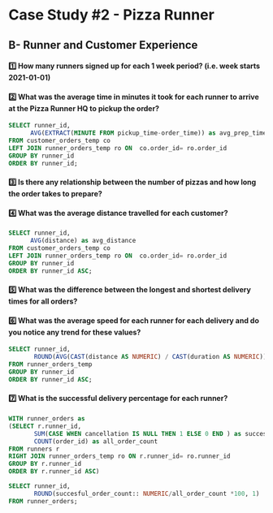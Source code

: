 # Case Study #2 - Pizza Runner
## B- Runner and Customer Experience

#### 1️⃣ How many runners signed up for each 1 week period? (i.e. week starts 2021-01-01)
        
#### 2️⃣ What was the average time in minutes it took for each runner to arrive at the Pizza Runner HQ to pickup the order?
```sql
SELECT runner_id,
	  AVG(EXTRACT(MINUTE FROM pickup_time-order_time)) as avg_prep_time
FROM customer_orders_temp co
LEFT JOIN runner_orders_temp ro ON  co.order_id= ro.order_id
GROUP BY runner_id
ORDER BY runner_id;
```
#### 3️⃣ Is there any relationship between the number of pizzas and how long the order takes to prepare?
#### 4️⃣ What was the average distance travelled for each customer?
```sql
SELECT runner_id,
	  AVG(distance) as avg_distance	
FROM customer_orders_temp co
LEFT JOIN runner_orders_temp ro ON  co.order_id= ro.order_id
GROUP BY runner_id
ORDER BY runner_id ASC;
```
#### 5️⃣ What was the difference between the longest and shortest delivery times for all orders?
#### 6️⃣ What was the average speed for each runner for each delivery and do you notice any trend for these values?
```sql
SELECT runner_id,
	   ROUND(AVG(CAST(distance AS NUMERIC) / CAST(duration AS NUMERIC)), 2) || ' km/min' as avg_speed
FROM runner_orders_temp
GROUP BY runner_id
ORDER BY runner_id ASC;
```
#### 7️⃣ What is the successful delivery percentage for each runner?  
```sql
WITH runner_orders as 
(SELECT r.runner_id,
	   SUM(CASE WHEN cancellation IS NULL THEN 1 ELSE 0 END ) as succesful_order_count,
       COUNT(order_id) as all_order_count
FROM runners r
RIGHT JOIN runner_orders_temp ro ON r.runner_id= ro.runner_id
GROUP BY r.runner_id
ORDER BY r.runner_id ASC)

SELECT runner_id,
       ROUND(succesful_order_count:: NUMERIC/all_order_count *100, 1) || '%' as percentage
FROM runner_orders;
```
